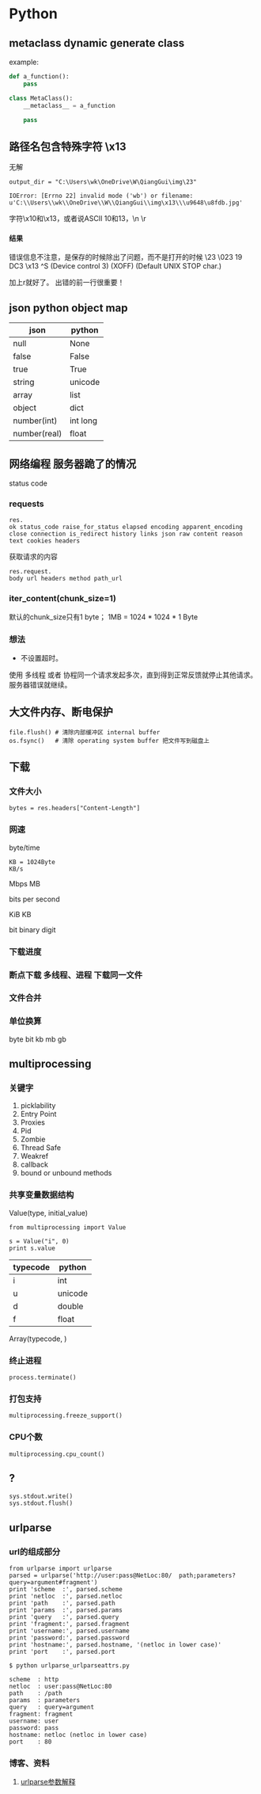 # Python

## metaclass dynamic generate class

example:
```python
def a_function():
    pass

class MetaClass():
    __metaclass__ = a_function

    pass
```

## 路径名包含特殊字符 \x13

无解

    output_dir = "C:\Users\wk\OneDrive\W\QiangGui\img\23"
    
    IOError: [Errno 22] invalid mode ('wb') or filename: u'C:\\Users\\wk\\OneDrive\\W\\QiangGui\\img\x13\\\u9648\u8fdb.jpg'

字符\x10和\x13，或者说ASCII 10和13，\n \r

#### 结果

错误信息不注意，是保存的时候除出了问题，而不是打开的时候 \23 
\023  19  DC3  \x13  ^S    (Device control 3) (XOFF)  (Default UNIX STOP char.)

加上r就好了。 出错的前一行很重要！

## json python object map

|json|python|
|---|---|
|null|None|
|false|False|
|true|True|
|string|unicode|
|array|list|
|object|dict|
|number(int)|int long|
|number(real)|float|


## 网络编程 服务器跪了的情况

status code 

### requests 
    
    res.
    ok status_code raise_for_status elapsed encoding apparent_encoding close connection is_redirect history links json raw content reason text cookies headers

获取请求的内容

    res.request.
    body url headers method path_url  

### iter_content(chunk_size=1)

默认的chunk_size只有1 byte； 1MB = 1024 * 1024 * 1 Byte

### 想法

- 不设置超时。

使用 多线程 或者 协程同一个请求发起多次，直到得到正常反馈就停止其他请求。服务器错误就继续。

## 大文件内存、断电保护

    file.flush() # 清除内部缓冲区 internal buffer
    os.fsync()   # 清除 operating system buffer 把文件写到磁盘上

## 下载


### 文件大小

    bytes = res.headers["Content-Length"] 

### 网速

byte/time

    KB = 1024Byte 
    KB/s

Mbps MB 

bits per second 

KiB KB

bit binary digit


### 下载进度



### 断点下载 多线程、进程 下载同一文件 



### 文件合并

### 单位换算

byte bit kb mb gb 


## multiprocessing 

### 关键字

1. picklability
2. Entry Point
3. Proxies
4. Pid
5. Zombie
6. Thread Safe
7. Weakref
8. callback
9. bound or unbound methods

### 共享变量数据结构

Value(type, initial_value)

    from multiprocessing import Value

    s = Value("i", 0)
    print s.value

|typecode|python|
|----|-----|
|i|int|
|u|unicode|
|d|double|
|f|float|

Array(typecode, )

### 终止进程

    process.terminate()


### 打包支持

    multiprocessing.freeze_support()

### CPU个数

    multiprocessing.cpu_count()

## ?

    sys.stdout.write()
    sys.stdout.flush()

## urlparse

### url的组成部分

    from urlparse import urlparse
    parsed = urlparse('http://user:pass@NetLoc:80/  path;parameters?query=argument#fragment')
    print 'scheme  :', parsed.scheme
    print 'netloc  :', parsed.netloc
    print 'path    :', parsed.path
    print 'params  :', parsed.params
    print 'query   :', parsed.query
    print 'fragment:', parsed.fragment
    print 'username:', parsed.username
    print 'password:', parsed.password
    print 'hostname:', parsed.hostname, '(netloc in lower case)'
    print 'port    :', parsed.port
    
    $ python urlparse_urlparseattrs.py

    scheme  : http
    netloc  : user:pass@NetLoc:80
    path    : /path
    params  : parameters
    query   : query=argument
    fragment: fragment
    username: user
    password: pass
    hostname: netloc (netloc in lower case)
    port    : 80


### 博客、资料

1. <a href="https://pymotw.com/2/urlparse/">urlparse参数解释</a>


## 
